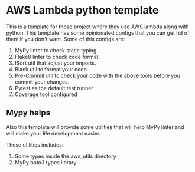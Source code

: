 # AWS Lambda python template

This is a template for those project where they use AWS lambda along with python.
This template has some opinionated configs that you can get rid of them if you don't want.
Some of this configs are:

1. MyPy linter to check static typing.
2. Flake8 linter to check code format.
3. ISort util that adjust your imports.
4. Black util to format your code.
5. Pre-Commit util to check your code with the above tools before you commit your changes.
6. Pytest as the default test runner
7. Coverage tool configured

## Mypy helps

Also this template will provide some utilities that will help MyPy linter and will make your ~~life~~ development easier.

These utilities includes:
1. Some types inside the aws_utils directory
2. MyPy boto3 types library
